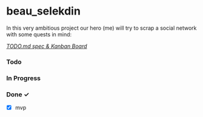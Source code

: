 # beau_selekdin

In this very ambitious project our hero (me) will try to scrap a social network with some quests in mind:

<em>[TODO.md spec & Kanban Board](https://bit.ly/3fCwKfM)</em>

### Todo


### In Progress


### Done ✓

- [x] mvp  

